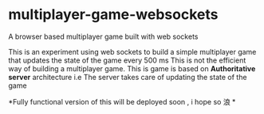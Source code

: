 # multiplayer-game-websockets
A browser based multiplayer game built with web sockets

This is an experiment using web sockets to build a simple multiplayer game that updates the state of the game every 500 ms
This is not the efficient way of building a multiplayer game.
This is game is based on **Authoritative server** architecture i.e The server takes care of updating the state of the game

*Fully functional version of this will be deployed soon , i hope so 浪 *
